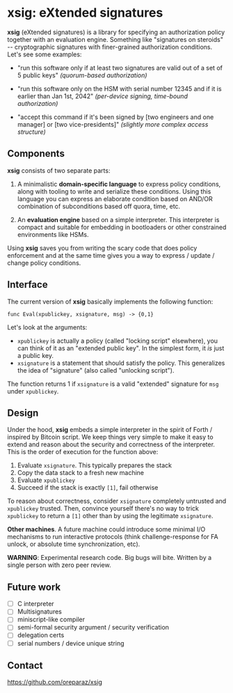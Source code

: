 # xsig: eXtended signatures

**xsig** (eXtended signatures) is a library for specifying an authorization policy together with an evaluation engine. Something like "signatures on steroids" -- cryptographic signatures with finer-grained authorization conditions. Let's see some examples:

- "run this software only if at least two signatures are valid out of a set of 5 public keys" *(quorum-based authorization)*

- "run this software only on the HSM with serial number 12345 and if it is earlier than Jan 1st, 2042" *(per-device signing, time-bound authorization)*

- "accept this command if it's been signed by [two engineers and one manager] or [two vice-presidents]" *(slightly more complex access structure)*

## Components
**xsig** consists of two separate parts:

1. A minimalistic **domain-specific language** to express policy conditions, along with tooling to write and serialize these conditions. Using this language you can express an elaborate condition based on AND/OR combination of subconditions based off quora, time, etc.

2. An **evaluation engine** based on a simple interpreter. This interpreter is compact and suitable for embedding in bootloaders or other constrained environments like HSMs.

Using **xsig** saves you from writing the scary code that does policy enforcement and at the same time gives you a way to express / update / change policy conditions.

## Interface

The current version of **xsig** basically implements the following function:

```
func Eval(xpublickey, xsignature, msg) -> {0,1}
```

Let's look at the arguments:
 * `xpublickey` is actually a policy (called "locking script" elsewhere), you can think of it as an "extended public key". In the simplest form, it _is_ just a public key.
 * `xsignature` is a statement that should satisfy the policy. This generalizes the idea of "signature" (also called "unlocking script").

The function returns 1 if `xsignature` is a valid "extended" signature for `msg` under `xpublickey`.

## Design

Under the hood, **xsig** embeds a simple interpreter in the spirit of Forth / inspired by Bitcoin script. We keep things very simple to make it easy to extend and reason about the security and correctness of the interpreter.
This is the order of execution for the function above:

1. Evaluate `xsignature`. This typically prepares the stack
1. Copy the data stack to a fresh new machine
1. Evaluate `xpublickey`
1. Succeed if the stack is exactly `[1]`, fail otherwise

To reason about correctness, consider `xsignature` completely untrusted and `xpublickey` trusted. Then, convince yourself there's no way to trick `xpublickey` to return a `[1]` other than by using the legitimate `xsignature`.


**Other machines**. A future machine could introduce some minimal I/O mechanisms to run interactive protocols (think challenge-response for FA unlock, or absolute time synchronization, etc).


**WARNING**: Experimental research code.
Big bugs will bite.
Written by a single person with zero peer review.

## Future work

- [ ] C interpreter
- [ ] Multisignatures
- [ ] miniscript-like compiler
- [ ] semi-formal security argument / security verification
- [ ] delegation certs
- [ ] serial numbers / device unique string

## Contact

https://github.com/oreparaz/xsig
